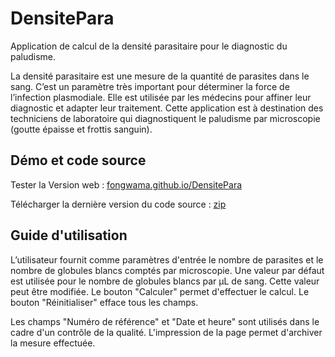 # DensitePara

Application de calcul de la densité parasitaire pour le diagnostic du paludisme. 

La densité parasitaire est une mesure de la quantité de parasites dans le sang. C’est un paramètre très important pour déterminer la force de l’infection plasmodiale. Elle est utilisée par les médecins pour affiner leur diagnostic et adapter leur traitement. Cette application est à destination des techniciens de laboratoire qui diagnostiquent le paludisme par microscopie (goutte épaisse et frottis sanguin).

## Démo et code source

Tester la Version web : [fongwama.github.io/DensitePara](http://fongwama.github.io/DensitePara/)

Télécharger la dernière version du code source : [zip](https://github.com/fongwama/DensitePara/archive/master.zip)

## Guide d'utilisation

L’utilisateur fournit comme paramètres d'entrée le nombre de parasites et le nombre de globules blancs comptés par microscopie. Une valeur par défaut est utilisée pour le nombre de globules blancs par µL de sang. Cette valeur peut être modifiée. Le bouton "Calculer" permet d'effectuer le calcul. Le bouton "Réinitialiser" efface tous les champs.

Les champs "Numéro de référence" et "Date et heure" sont utilisés dans le cadre d'un contrôle de la qualité. L'impression de la page permet d'archiver la mesure effectuée.

